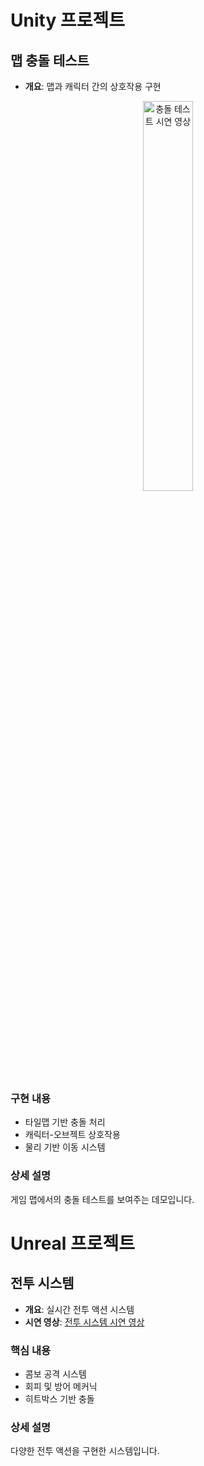 # Unity 프로젝트

## 맵 충돌 테스트
- **개요**: 맵과 캐릭터 간의 상호작용 구현

<div style="text-align: center">
<img src="assets/gifs/map_collisiontest.gif" alt="충돌 테스트 시연 영상" style="width: 40%; border-radius: 8px;">
</div>

### 구현 내용
- 타일맵 기반 충돌 처리
- 캐릭터-오브젝트 상호작용  
- 물리 기반 이동 시스템

### 상세 설명
게임 맵에서의 충돌 테스트를 보여주는 데모입니다.

# Unreal 프로젝트

## 전투 시스템
- **개요**: 실시간 전투 액션 시스템
- **시연 영상**: [전투 시스템 시연 영상](gifs/combat_system.gif)

### 핵심 내용
- 콤보 공격 시스템
- 회피 및 방어 메커닉
- 히트박스 기반 충돌

### 상세 설명
다양한 전투 액션을 구현한 시스템입니다.
